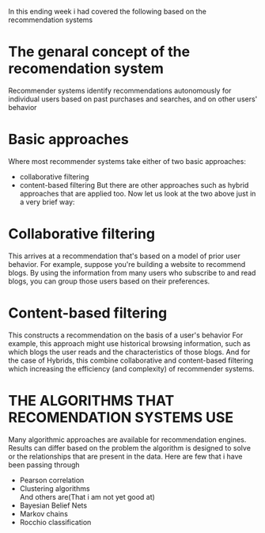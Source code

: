 In this ending week i had covered the following based on the recommendation systems
# The genaral concept of the recomendation system
Recommender systems identify recommendations autonomously for 
individual users based on past purchases and searches, and on other users' behavior
# Basic approaches
Where most recommender systems take either of two basic approaches:   
- collaborative filtering 
- content-based filtering
But there are other approaches such as hybrid approaches that are applied too.
Now let us look at the two above just in a very brief way:
# Collaborative filtering
This arrives at a recommendation that's based on a model of prior user behavior.
For example, suppose you're building a website to recommend blogs.
By using the information from many users who subscribe to and read blogs,
you can group those users based on their preferences.
# Content-based filtering
This constructs a recommendation on the basis of a user's behavior
For example, this approach might use historical browsing information,
such as which blogs the user reads and the characteristics of those blogs.
And for the case of Hybrids, this combine collaborative and content-based filtering which increasing the efficiency (and complexity)
of recommender systems.
# THE ALGORITHMS THAT RECOMENDATION SYSTEMS USE
Many algorithmic approaches are available for recommendation engines.
Results can differ based on the problem the algorithm is designed to solve or the relationships that are present in the data.
Here are few that i have been passing through
* Pearson correlation
* Clustering algorithms  
And others are(That i am not yet good at)
* Bayesian Belief Nets
* Markov chains
* Rocchio classification


